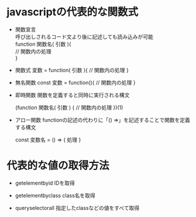 # javascriptの代表的な関数式

- 関数宣言<br>
  呼び出しされるコード文より後に記述しても読み込みが可能<br>
function 関数名( 引数 ){<br>
  // 関数内の処理<br>
}

- 関数式
  変数 = function( 引数 ){
    // 関数内の処理
  }

- 無名関数
  const 変数 = function(){
    // 関数内の処理
  }

- 即時関数
  関数を定義すると同時に実行される構文
  
  (function 関数名( 引数 ) {
   // 関数内の処理 
  })(1)

- アロー関数
  functionの記述の代わりに「() =>」を記述することで関数を定義する構文

  const 変数名 = () => {
  処理
  }


# 代表的な値の取得方法

- getelementbyid
  IDを取得
  
- getelementbyclass
  class名を取得
  
- queryselectorall
  指定したclassなどの値をすべて取得
